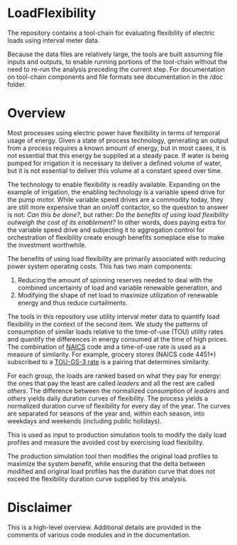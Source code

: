 # LoadFlexibility
The repository contains a tool-chain for evaluating flexibility of electric loads using interval meter data.

Because the data files are relatively large, the tools are built assuming file inputs and outputs, to enable running portions of the tool-chain without the need to re-run the analysis preceding the current step. For documentation on tool-chain components and file formats see documentation in the /doc folder.

# Overview
Most processes using electric power have flexibility in terms of temporal usage of energy. Given a state of process technology, generating an output from a process requires a known amount of energy, but in most cases, it is not essential that this energy be supplied at a steady pace. If water is being pumped for irrigation it is necessary to deliver a defined volume of water, but it is not essential to deliver this volume at a constant speed over time.

The technology to enable flexibility is readily available. Expanding on the example of irrigation, the enabling technology is a variable speed drive for the pump motor. While variable speed drives are a commodity today, they are still more expensive than an on/off contactor, so the question to answer is not: <em>Can this be done?</em>, but rather: <em>Do the benefits of using load flexibility outweigh the cost of its enablement?</em> In other words, does paying extra for the variable speed drive and subjecting it to aggregation control for orchestration of flexibility create enough benefits someplace else to make the investment worthwhile.

The benefits of using load flexibility are primarily associated with reducing power system operating costs. This has two main components:

1.	Reducing the amount of spinning reserves needed to deal with the combined uncertainty of load and variable renewable generation, and
1.	Modifying the shape of net load to maximize utilization of renewable energy and thus reduce curtailments.   

The tools in this repository use utility interval meter data to quantify load flexibility in the context of the second item. We study the patterns of consumption of similar loads relative to the time-of-use (TOU) utility rates and quantify the differences in energy consumed at the time of high prices. The combination of [NAICS](https://www.census.gov/eos/www/naics/) code and a time-of-use rate is used as a measure of similarity. For example, grocery stores (NAICS code 4451*) subscribed to a [TOU-GS-3 rate](https://www.sce.com/NR/sc3/tm2/pdf/CE281.pdf) is a pairing that determines similarity.

For each group, the loads are ranked based on what they pay for energy: the ones that pay the least are called <em>leaders</em> and all the rest are called <em>others</em>. The difference between the normalized consumption of <em>leaders</em> and <em>others</em> yields daily duration curves of flexibility. The process yields a normalized duration curve of flexibility for every day of the year. The curves are separated for seasons of the year and, within each season, into weekdays and weekends (including public holidays).

This is used as input to production simulation tools to modify the daily load profiles and measure the avoided cost by exercising load flexibility.  

The production simulation tool then modifies the original load profiles to maximize the system benefit, while ensuring that the delta between modified and original load profiles has the duration curve that does not exceed the flexibility duration curve supplied by this analysis.

# Disclaimer
This is a high-level overview. Additional details are provided in the comments of various code modules and in the documentation.
